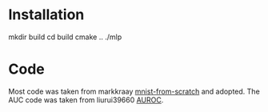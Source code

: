 # Installation
mkdir build
cd build
cmake ..
./mlp <data-path> <layer0> <layer1> <layer2> <learning-rate> <epoch> <seed>

# Code
Most code was taken from markkraay [mnist-from-scratch](URL 'https://github.com/markkraay/mnist-from-scratch') and adopted.
The AUC code was taken from liurui39660 [AUROC](URL 'https://github.com/liurui39660/AUROC/blob/master/include/AUROC.hpp').
